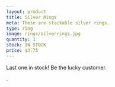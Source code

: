 ```yaml
---
layout: product
title: Silver Rings
meta: These are stackable silver rings. 
type: ring
image: rings/silverrings.jpg
quantity: 1
stock: IN STOCK
price: $3.75
---
```


Last one in stock! Be the lucky customer.

.